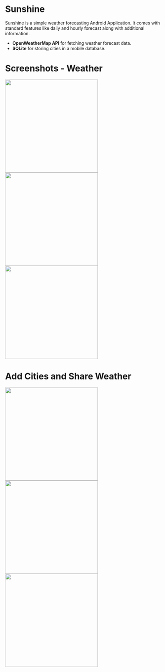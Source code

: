 # Sunshine
Sunshine is a simple weather forecasting Android Application. It comes with standard features like daily and hourly forecast along with additional information.

<ul>
  <li> <b>OpenWeatherMap API</b> for fetching weather forecast data.</li>
  <li> <b>SQLite</b> for storing cities in a mobile database.</li>
</ul>

# Screenshots - Weather

<div class="row">
  <img src="screenshots/Sunshine.jpg" width="300" />
  <img src="screenshots/Location.jpg" width="300" />
  <img src="screenshots/Details.jpg" width="300" />
</div>

# Add Cities and Share Weather

<div class="row">
  <img src="screenshots/Cities.jpg" width="300" />
  <img src="screenshots/AddCities.jpg" width="300" />
  <img src="screenshots/Share.jpg" width="300" />
</div>

